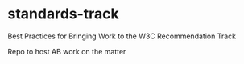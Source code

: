 # standards-track
Best Practices for Bringing Work to the W3C Recommendation Track

Repo to host AB work on the matter

